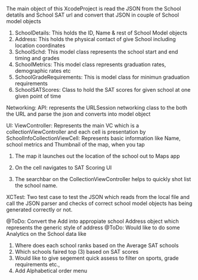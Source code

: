 The main object of this XcodeProject is read the JSON from the School detatils and School SAT url and convert that JSON in couple of School model objects
1. SchoolDetails: This holds the ID, Name & rest of School Model objects
2. Address: This holds the physical contact of give School including location coordinates
3. SchoolSchd: This model class represents the school start and end timing and grades
4. SchoolMetrics: This model class represents graduation rates, demographic rates etc
5. SchoolGradeRequirements: This is model class for minimun graduation requirements
6. SchoolSATScores: Class to hold the SAT scores for given school at one given point of time

Networking:
API: represents the URLSession networking class to the both the URL and parse the json and converts into model object

UI:
ViewController: Represents the main VC which is a collectionViewController and each cell is presentation by
SchoolInfoCollectionViewCell: Represents basic information like Name, school metrics and Thumbnail of the map, when you tap
1. The map it launches out the location of the school out to Maps app
2. On the cell navigates to SAT Scoring UI

3. The searchbar on the CollectionViewController helps to quickly shot list the school name.

XCTest:
Two test case to test the JSON which reads from the local file and call the JSON parser and checks of correct school model objects has being generated correctly or not.

@ToDo: Convert the Add into appropiate school Address object which represents the generic style of address
@ToDo: Would like to do some Analytics on the School data like 
1. Where does each school ranks based on the Average SAT schools
2. Which schools faired top (3) based on SAT scores
3. Would like to give segement quick assess to filter on sports, grade requirements etc.,
4. Add Alphabetical order menu
